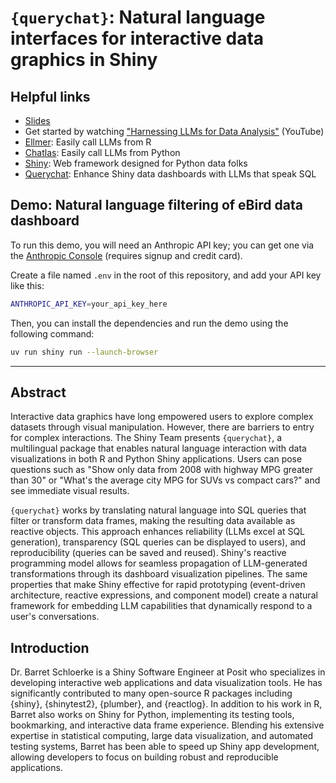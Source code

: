 # `{querychat}`: Natural language interfaces for interactive data graphics in Shiny

## Helpful links

* [Slides](https://schloerke.com/presentation-2025-08-07-jsm-querychat/)
* Get started by watching ["Harnessing LLMs for Data Analysis"](https://www.youtube.com/watch?v=owDd1CJ17uQ) (YouTube)
* [Ellmer](https://ellmer.tidyverse.org/): Easily call LLMs from R
* [Chatlas](https://posit-dev.github.io/chatlas/): Easily call LLMs from Python
* [Shiny](https://shiny.posit.co/py/): Web framework designed for Python data folks
* [Querychat](https://posit-dev.github.io/querychat/): Enhance Shiny data dashboards with LLMs that speak SQL

## Demo: Natural language filtering of eBird data dashboard

To run this demo, you will need an Anthropic API key; you can get one via the [Anthropic Console](https://console.anthropic.com/) (requires signup and credit card).

Create a file named `.env` in the root of this repository, and add your API key like this:

```bash
ANTHROPIC_API_KEY=your_api_key_here
```

Then, you can install the dependencies and run the demo using the following command:

```bash
uv run shiny run --launch-browser
```


------------------------

## Abstract

Interactive data graphics have long empowered users to explore complex datasets through visual manipulation. However, there are barriers to entry for complex interactions. The Shiny Team presents `{querychat}`, a multilingual package that enables natural language interaction with data visualizations in both R and Python Shiny applications. Users can pose questions such as "Show only data from 2008 with highway MPG greater than 30" or "What's the average city MPG for SUVs vs compact cars?" and see immediate visual results.

`{querychat}` works by translating natural language into SQL queries that filter or transform data frames, making the resulting data available as reactive objects. This approach enhances reliability (LLMs excel at SQL generation), transparency (SQL queries can be displayed to users), and reproducibility (queries can be saved and reused). Shiny's reactive programming model allows for seamless propagation of LLM-generated transformations through its dashboard visualization pipelines. The same properties that make Shiny effective for rapid prototyping (event-driven architecture, reactive expressions, and component model) create a natural framework for embedding LLM capabilities that dynamically respond to a user's conversations.

## Introduction

Dr. Barret Schloerke is a Shiny Software Engineer at Posit who specializes in developing interactive web applications and data visualization tools. He has significantly contributed to many open-source R packages including {shiny}, {shinytest2}, {plumber}, and {reactlog}. In addition to his work in R, Barret also works on Shiny for Python, implementing its testing tools, bookmarking, and interactive data frame experience. Blending his extensive expertise in statistical computing, large data visualization, and automated testing systems, Barret has been able to speed up Shiny app development, allowing developers to focus on building robust and reproducible applications.

